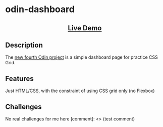 # odin-dashboard

<h2 align="center"><a  href="https://aurelien-genois.github.io/odin-dashboard/">Live Demo</a></h2>

## Description

The [new fourth Odin project](https://www.theodinproject.com/lessons/node-path-intermediate-html-and-css-admin-dashboard) is a simple dashboard page for practice CSS Grid.

## Features

Just HTML/CSS, with the constraint of using CSS grid only (no Flexbox)

## Challenges

No real challenges for me here
[comment]: <> (test comment)
